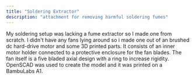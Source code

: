 ```yaml
---
title: "Soldering Extractor"
description: "attachment for removing harmful soldering fumes"
---
```


My soldering setup was lacking a fume extractor so I made one from scratch. I didn't have any fans lying around so i made one out of an brushed dc hard-drive motor and some 3D printed parts. It consists of an inner motor holder connected to a protective enclosure for the fan blades. The fan itself is a five bladed axial design with a ring to increase rigidity. OpenSCAD was used to create the model and it was printed on a BambuLabs A1.
